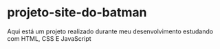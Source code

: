 # projeto-site-do-batman
Aqui está um projeto realizado durante meu desenvolvimento estudando com HTML, CSS E JavaScript
